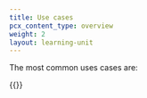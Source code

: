 ```yaml
---
title: Use cases
pcx_content_type: overview
weight: 2
layout: learning-unit
---
```


The most common uses cases are:

{{<render file="_rate-limiting-best-practices.md" productFolder="waf" >}}